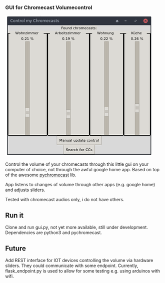 ### GUI for Chromecast Volumecontrol

![frontend image](chromecast_volumecontrol/img/gui.png)

Control the volume of your chromecasts through this little gui on your computer of choice, not through the awful google home app. Based on top of the awesome [pychromecast](https://github.com/balloob/pychromecast) lib.

App listens to changes of volume through other apps (e.g. google home) and adjusts sliders.

Tested with chromecast audios only, i do not have others.

## Run it
Clone and run gui.py, not yet more available, still under development. Dependencies are python3 and pychromecast.

## Future
Add REST interface for IOT devices controlling the volume via hardware sliders. They could communicate with
some endpoint. Currently, flask_endpoint.py is used to allow for some testing e.g. using arduinos with wifi.

